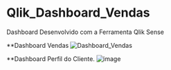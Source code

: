 # Qlik_Dashboard_Vendas
Dashboard Desenvolvido com a Ferramenta Qlik Sense



**Dashboard Vendas
![Dashboard_Vendas](https://user-images.githubusercontent.com/19213544/73841093-31b6ad00-47f0-11ea-8cfe-d107e271aa7e.PNG)


**Dashboard Perfil do Cliente.
![image](https://user-images.githubusercontent.com/19213544/73841281-a853aa80-47f0-11ea-9d8f-f8a77e5dfbf9.png)
